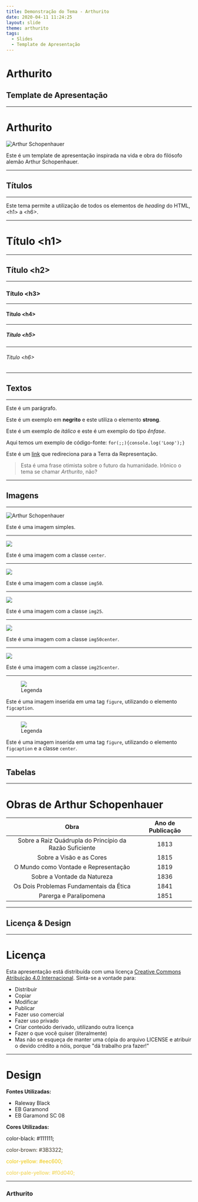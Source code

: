 ```yaml
---
title: Demonstração do Tema - Arthurito
date: 2020-04-11 11:24:25
layout: slide
theme: arthurito
tags:
  - Slides
  - Template de Apresentação
---
```


# Arthurito
## Template de Apresentação

---

# Arthurito

![Arthur Schopenhauer](../../../../src/themes/arthurito/schopenhauer.png)

Este é um template de apresentação inspirada na vida e obra do filósofo alemão Arthur Schopenhauer.

---

## Títulos

---

Este tema permite a utilização de todos os elementos de *heading* do HTML, &lt;h1&gt; a &lt;h6&gt;.

---

# Título &lt;h1&gt;

***

## Título &lt;h2&gt;

***

### Título &lt;h3&gt;

***

#### Título &lt;h4&gt;

***

##### Título &lt;h5&gt;

***

###### Título &lt;h6&gt;

---

## Textos

---

Este é um parágrafo.

Este é um exemplo em <b>negrito</b> e este utiliza o elemento <strong>strong</strong>.

Este é um exemplo de <i>itálico</i> e este é um exemplo do tipo <em>ênfase</em>.

Aqui temos um exemplo de código-fonte: <code>for(;;){console.log('Loop');} </code>

Este é um [link](#) que redireciona para a Terra da Representação.

> Esta é uma frase otimista sobre o futuro da humanidade. Irônico o tema se chamar *Arthurito*, não?

---

## Imagens 

---

![Arthur Schopenhauer](../../../../src/themes/arthurito/schopenhauer.png)

Este é uma imagem simples.


***

<img src="../../../../src/themes/arthurito/schopenhauer.png" class="center"/>

Este é uma imagem com a classe `center`.

***

<img src="../../../../src/themes/arthurito/schopenhauer.png" class="img50"/>

Este é uma imagem com a classe `img50`.

***

<img src="../../../../src/themes/arthurito/schopenhauer.png" class="img25"/>

Este é uma imagem com a classe `img25`.

***

<img src="../../../../src/themes/arthurito/schopenhauer.png" class="img50center"/>

Este é uma imagem com a classe `img50center`.

***

<img src="../../../../src/themes/arthurito/schopenhauer.png" class="img25center"/>

Este é uma imagem com a classe `img25center`.

---

<figure>
  <img src="../../../../src/themes/arthurito/schopenhauer.png"/>
  <figcaption>Legenda</figcaption>
</figure>

Este é uma imagem inserida em uma tag `figure`, utilizando o elemento `figcaption`.

***

<figure class="center">
  <img src="../../../../src/themes/arthurito/schopenhauer.png"/>
  <figcaption>Legenda</figcaption>
</figure>

Este é uma imagem inserida em uma tag `figure`, utilizando o elemento `figcaption` e a classe `center`.

---

## Tabelas

---

# Obras de Arthur Schopenhauer

|                           Obra                          | Ano de Publicação |
|:-------------------------------------------------------:|:-----------------:|
| Sobre a Raiz Quádrupla do Princípio da Razão Suficiente |        1813       |
|                 Sobre a Visão e as Cores                |        1815       |
|           O Mundo como Vontade e Representação          |        1819       |
|               Sobre a Vontade da Natureza               |        1836       |
|         Os Dois Problemas Fundamentais da Ética         |        1841       |
|                  Parerga e Paralipomena                 |        1851       |

---

## Licença & Design

---

# Licença

Esta apresentação está distribuída com uma licença [Creative Commons Atribuição 4.0 Internacional](https://creativecommons.org/licenses/by/4.0/). Sinta-se a vontade para:

- Distribuir
- Copiar
- Modificar
- Publicar
- Fazer uso comercial
- Fazer uso privado
- Criar conteúdo derivado, utilizando outra licença
- Fazer o que você quiser (literalmente)
- Mas não se esqueça de manter uma cópia do arquivo LICENSE e atribuir o devido crédito a nóis, porque "dá trabalho pra fazer!"

---

# Design

**Fontes Utilizadas:**

- Raleway Black
- EB Garamond
- EB Garamond SC 08

**Cores Utilizadas:**

<p style="color:#111111;">color-black:       #111111;</p>
<p style="color:#3B3322;">color-brown:       #3B3322;</p>
<p style="color:#eec600;">color-yellow:      #eec600;</p>
<p style="color:#f0d040;">color-pale-yellow: #f0d040;</p>

---

### Arthurito